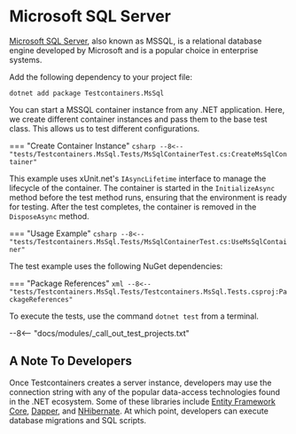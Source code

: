 # Microsoft SQL Server

[Microsoft SQL Server](https://www.microsoft.com/en-us/sql-server), also known as MSSQL, is a relational database engine developed by Microsoft and is a popular choice in enterprise systems.

Add the following dependency to your project file:

```shell title="NuGet"
dotnet add package Testcontainers.MsSql
```

You can start a MSSQL container instance from any .NET application. Here, we create different container instances and pass them to the base test class. This allows us to test different configurations.

=== "Create Container Instance"
    ```csharp
    --8<-- "tests/Testcontainers.MsSql.Tests/MsSqlContainerTest.cs:CreateMsSqlContainer"
    ```

This example uses xUnit.net's `IAsyncLifetime` interface to manage the lifecycle of the container. The container is started in the `InitializeAsync` method before the test method runs, ensuring that the environment is ready for testing. After the test completes, the container is removed in the `DisposeAsync` method.

=== "Usage Example"
    ```csharp
    --8<-- "tests/Testcontainers.MsSql.Tests/MsSqlContainerTest.cs:UseMsSqlContainer"
    ```

The test example uses the following NuGet dependencies:

=== "Package References"
    ```xml
    --8<-- "tests/Testcontainers.MsSql.Tests/Testcontainers.MsSql.Tests.csproj:PackageReferences"
    ```

To execute the tests, use the command `dotnet test` from a terminal.

--8<-- "docs/modules/_call_out_test_projects.txt"

## A Note To Developers

Once Testcontainers creates a server instance, developers may use the connection string with any of the popular data-access technologies found in the .NET ecosystem. Some of these libraries include [Entity Framework Core](https://www.nuget.org/packages/Microsoft.EntityFrameworkCore), [Dapper](https://www.nuget.org/packages/Dapper), and [NHibernate](https://www.nuget.org/packages/NHibernate). At which point, developers can execute database migrations and SQL scripts.